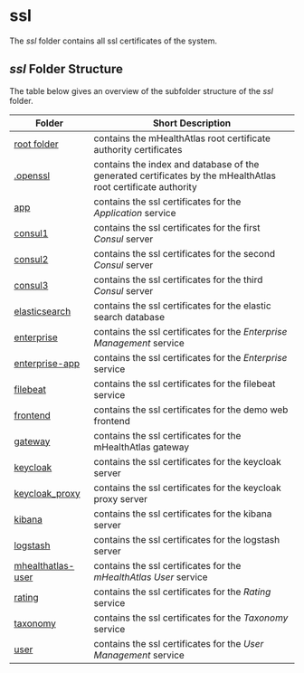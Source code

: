 # ssl

The *ssl* folder contains all ssl certificates of the system.

## *ssl* Folder Structure

The table below gives an overview of the subfolder structure of the *ssl* folder.

| Folder | Short Description |
| ----   |     ----          |
| [root folder](./) | contains the mHealthAtlas root certificate authority certificates |
| [.openssl](.openssl/) | contains the index and database of the generated certificates by the mHealthAtlas root certificate authority |
| [app](app/) | contains the ssl certificates for the *Application* service |
| [consul1](consul1/) | contains the ssl certificates for the first *Consul* server |
| [consul2](consul2/) | contains the ssl certificates for the second *Consul* server |
| [consul3](consul3/) | contains the ssl certificates for the third *Consul* server |
| [elasticsearch](elasticsearch/) | contains the ssl certificates for the elastic search database |
| [enterprise](enterprise/) | contains the ssl certificates for the *Enterprise Management* service |
| [enterprise-app](enterprise-app/) | contains the ssl certificates for the *Enterprise* service |
| [filebeat](filebeat/) | contains the ssl certificates for the filebeat service |
| [frontend](frontend/) | contains the ssl certificates for the demo web frontend |
| [gateway](gateway/) | contains the ssl certificates for the mHealthAtlas gateway |
| [keycloak](keycloak/) | contains the ssl certificates for the keycloak server |
| [keycloak_proxy](keycloak_proxy/) | contains the ssl certificates for the keycloak proxy server |
| [kibana](kibana/) | contains the ssl certificates for the kibana server |
| [logstash](logstash/) | contains the ssl certificates for the logstash server |
| [mhealthatlas-user](mhealthatlas-user/) | contains the ssl certificates for the *mHealthAtlas User* service |
| [rating](rating/) | contains the ssl certificates for the *Rating* service |
| [taxonomy](taxonomy/) | contains the ssl certificates for the *Taxonomy* service |
| [user](user/) | contains the ssl certificates for the *User Management* service |
